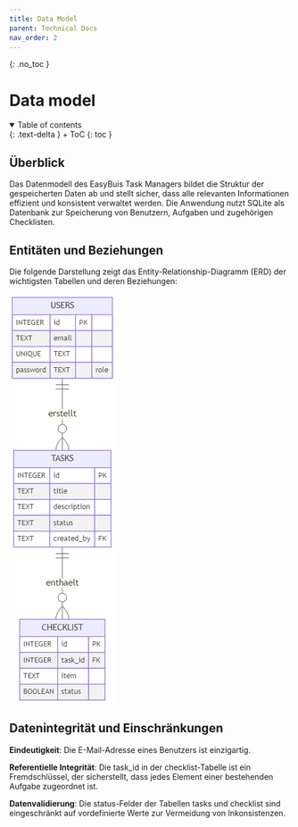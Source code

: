 ```yaml
---
title: Data Model
parent: Technical Docs
nav_order: 2
---
```



{: .no_toc }
# Data model

<details open markdown="block">
{: .text-delta }
<summary>Table of contents</summary>
+ ToC
{: toc }
</details>

## Überblick

Das Datenmodell des EasyBuis Task Managers bildet die Struktur der gespeicherten Daten ab und stellt sicher, dass alle relevanten Informationen effizient und konsistent verwaltet werden. Die Anwendung nutzt SQLite als Datenbank zur Speicherung von Benutzern, Aufgaben und zugehörigen Checklisten.

## Entitäten und Beziehungen

Die folgende Darstellung zeigt das Entity-Relationship-Diagramm (ERD) der wichtigsten Tabellen und deren Beziehungen:

![ERD](../images\ERD.png)


## Datenintegrität und Einschränkungen

**Eindeutigkeit**: Die E-Mail-Adresse eines Benutzers ist einzigartig.

**Referentielle Integrität**: Die task_id in der checklist-Tabelle ist ein Fremdschlüssel, der sicherstellt, dass jedes Element einer bestehenden Aufgabe zugeordnet ist.

**Datenvalidierung**: Die status-Felder der Tabellen tasks und checklist sind eingeschränkt auf vordefinierte Werte zur Vermeidung von Inkonsistenzen.

